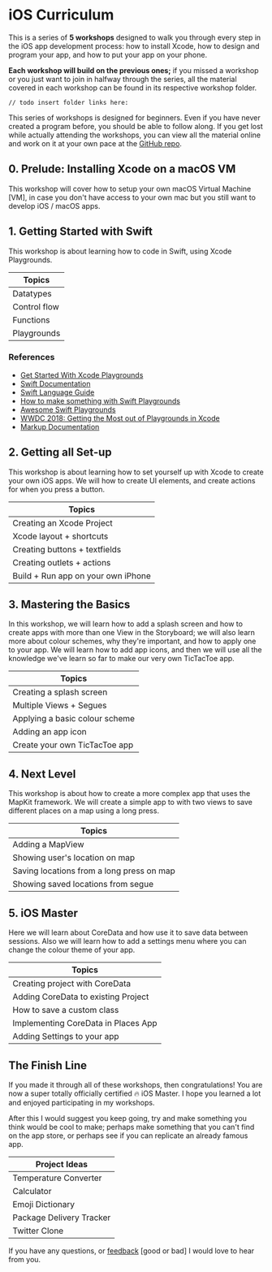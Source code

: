 # iOS Curriculum

This is a series of **5 workshops** designed to walk you through every step in the iOS app development process: how to install Xcode, how to design and program your app, and how to put your app on your phone.

**Each workshop will build on the previous ones;** if you missed a workshop or you just want to join in halfway through the series, all the material covered in each workshop can be found in its respective workshop folder.

`// todo insert folder links here:`

This series of workshops is designed for beginners. Even if you have never created a program before, you should be able to follow along. If you get lost while actually attending the workshops, you can view all the material online and work on it at your own pace at the [GitHub repo](github.com/riconaranjo/iOS-Curriculum/tree/master).

## 0. Prelude: Installing Xcode on a macOS VM

This workshop will cover how to setup your own macOS Virtual Machine [VM], in case you don't have access to your own mac but you still want to develop iOS / macOS apps.

## 1. Getting Started with Swift

This workshop is about learning how to code in Swift, using Xcode Playgrounds.

| Topics       |
| ------------ |
| Datatypes    |
| Control flow |
| Functions    |
| Playgrounds  |

### References

- [Get Started With Xcode Playgrounds](https://learnappmaking.com/xcode-playground-get-started-with-swift/)
- [Swift Documentation](https://developer.apple.com/reference/swift)
- [Swift Language Guide](https://docs.swift.org/swift-book/LanguageGuide/TheBasics.html)
- [How to make something with Swift Playgrounds](https://www.freecodecamp.org/news/how-to-make-something-with-swift-playgrounds-33e560b84184/)
- [Awesome Swift Playgrounds](https://github.com/uraimo/Awesome-Swift-Playgrounds)
- [WWDC 2018: Getting the Most out of Playgrounds in Xcode](https://developer.apple.com/videos/play/wwdc2018/402/)
- [Markup Documentation](https://developer.apple.com/library/archive/documentation/Xcode/Reference/xcode_markup_formatting_ref/AddingMarkup.html#//apple_ref/doc/uid/TP40016497-CH100-SW1)

## 2. Getting all Set-up

This workshop is about learning how to set yourself up with Xcode to create your own iOS apps. We will how to create UI elements, and create actions for when you press a button.

| Topics                             |
| ---------------------------------- |
| Creating an Xcode Project          |
| Xcode layout + shortcuts           |
| Creating buttons + textfields      |
| Creating outlets + actions         |
| Build + Run app on your own iPhone |

## 3. Mastering the Basics

In this workshop, we will learn how to add a splash screen and how to create apps with more than one View in the Storyboard; we will also learn more about colour schemes, why they're important, and how to apply one to your app. We will learn how to add app icons, and then we will use all the knowledge we've learn so far to make our very own TicTacToe app.

| Topics                         |
| ------------------------------ |
| Creating a splash screen       |
| Multiple Views + Segues        |
| Applying a basic colour scheme |
| Adding an app icon             |
| Create your own TicTacToe app  |

## 4. Next Level

This workshop is about how to create a more complex app that uses the MapKit framework. We will create a simple app to with two views to save different places on a map using a long press.

| Topics                                    |
| ----------------------------------------- |
| Adding a MapView                          |
| Showing user's location on map            |
| Saving locations from a long press on map |
| Showing saved locations from segue        |

## 5. iOS Master

Here we will learn about CoreData and how use it to save data between sessions. Also we will learn how to add a settings menu where you can change the colour theme of your app.

| Topics                              |
| ----------------------------------- |
| Creating project with CoreData      |
| Adding CoreData to existing Project |
| How to save a custom class          |
| Implementing CoreData in Places App |
| Adding Settings to your app         |

## The Finish Line

If you made it through all of these workshops, then congratulations! You are now a super totally officially certified 🔥 iOS Master. I hope you learned a lot and enjoyed participating in my workshops.

After this I would suggest you keep going, try and make something you think would be cool to make; perhaps make something that you can't find on the app store, or perhaps see if you can replicate an already famous app.

| Project Ideas            |
| ------------------------ |
| Temperature Converter    |
| Calculator               |
| Emoji Dictionary         |
| Package Delivery Tracker |
| Twitter Clone            |

If you have any questions, or [feedback]() [good or bad] I would love to hear from you.
